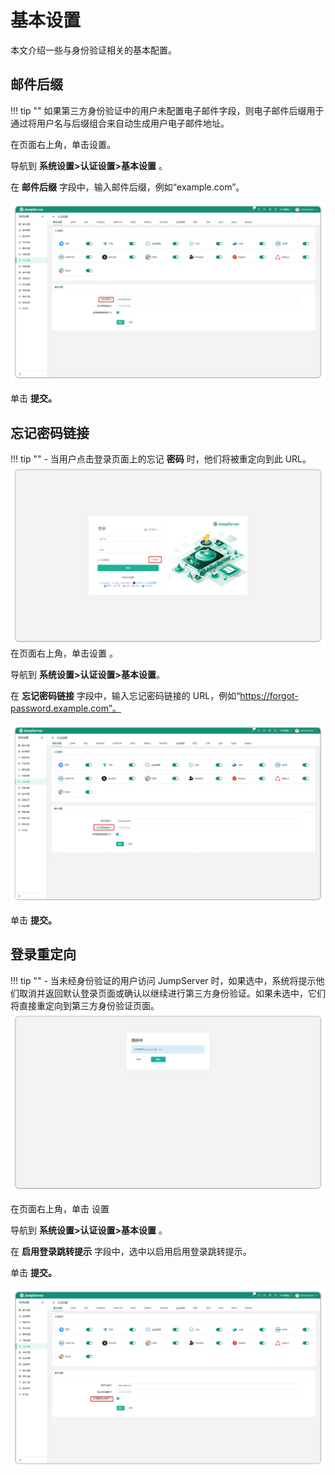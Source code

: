 # 基本设置

本文介绍一些与身份验证相关的基本配置。

## 邮件后缀

!!! tip ""
    如果第三方身份验证中的用户未配置电子邮件字段，则电子邮件后缀用于通过将用户名与后缀组合来自动生成用户电子邮件地址。

在页面右上角，单击设置。

导航到 **系统设置>认证设置>基本设置** 。

在 **邮件后缀** 字段中，输入邮件后缀，例如“example.com”。

![img](../../../../img/V4_Basic6.png)

单击 **提交。**





## 忘记密码链接

!!! tip ""
    - 当用户点击登录页面上的忘记 **密码** 时，他们将被重定向到此 URL。
![img](../../../../img/V4_Basic3.png)
在页面右上角，单击设置 。

导航到 **系统设置>认证设置>基本设置**。

在 **忘记密码链接** 字段中，输入忘记密码链接的 URL，例如“https://forgot-password.example.com”。

![img](../../../../img/V4_Basic2.png)

单击 **提交。**


## 登录重定向
!!! tip ""
    - 当未经身份验证的用户访问 JumpServer 时，如果选中，系统将提示他们取消并返回默认登录页面或确认以继续进行第三方身份验证。如果未选中，它们将直接重定向到第三方身份验证页面。
![img](../../../../img/V4_Basic5.png)

在页面右上角，单击 设置

导航到 **系统设置>认证设置>基本设置** 。

在 **启用登录跳转提示** 字段中，选中以启用启用登录跳转提示。

单击 **提交。**

![img](../../../../img/V4_Basic4.png)






